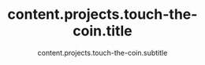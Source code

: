 ---
draft: false
title: 'content.projects.touch-the-coin.title'
subtitle: 'content.projects.touch-the-coin.subtitle'
description: 'content.projects.touch-the-coin.description'
excerpt: 'content.projects.touch-the-coin.excerpt'
category: 'personal'

content: 'content.projects.touch-the-coin.content'
tags: ['tags.cocos', 'tags.typescript', 'tags.javascript']
thumbnail: '/images/touch-the-coin/0.png'
#main_media: {type: 'image', url: '/images/touch-the-coin/0.png', origin: 'local', alt: 'Touch the Coin imagen principal'}
media: [
    {type: 'image', url: '/images/touch-the-coin/0.png', origin: 'local', alt: 'Touch the Coin imagen 1'},
    {type: 'image', url: '/images/touch-the-coin/1.png', origin: 'local', alt: 'Touch the Coin imagen 2'},
    {type: 'image', url: '/images/touch-the-coin/2.png', origin: 'local', alt: 'Touch the Coin imagen 3'},
    {type: 'image', url: '/images/touch-the-coin/3.png', origin: 'local', alt: 'Touch the Coin imagen 4'},
]
links: [
    {url: 'https://frasquitogames.com', value: 'links.visit'},
    {url: 'https://frasquitogames.itch.io/touch-the-coin', value: 'links.play'}
]

priority: 4
---